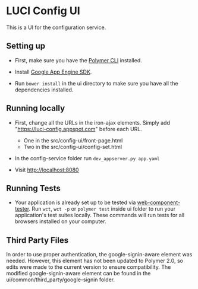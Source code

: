# LUCI Config UI

This is a UI for the configuration service.


## Setting up

*	First, make sure you have the [Polymer CLI](https://www.polymer-project.org/2.0/docs/tools/polymer-cli) installed.

*   Install [Google App Engine SDK](https://cloud.google.com/appengine/downloads).

*	Run `bower install` in the ui directory to make sure you have all the dependencies installed.


## Running locally

*	First, change all the URLs in the iron-ajax elements. Simply add "https://luci-config.appspot.com" before each URL.
	*	One in the src/config-ui/front-page.html
	*	Two in the src/config-ui/config-set.html

*	In the config-service folder run `dev_appserver.py app.yaml`

*	Visit [http://localhost:8080](http://localhost:8080)


## Running Tests

*	Your application is already set up to be tested via [web-component-tester](https://github.com/Polymer/web-component-tester). 
	Run `wct`, `wct -p` or `polymer test` inside ui folder to run your application's test suites locally. 
	These commands will run tests for all browsers installed on your computer.

## Third Party Files

In order to use proper authentication, the google-signin-aware element was needed. However, this element has not been updated to 
Polymer 2.0, so edits were made to the current version to ensure compatibility.
The modified google-signin-aware element can be found in the ui/common/third_party/google-signin folder.